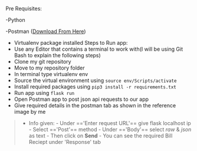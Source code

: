 Pre Requisites:

  -Python
  
  -Postman ([Download From Here](https://www.postman.com/downloads/))
  - Virtualenv package installed
Steps to Run app:
  - Use any Editor that contains a terminal to work with(I will be using Git Bash to explain the following steps)
  - Clone my git repository
  - Move to my repository folder
  - In terminal type virtualenv env
  - Source the virtual environment using `source env/Scripts/activate`
  - Install required packages using `pip3 install -r requirements.txt`
  - Run app using `flask run`
  - Open Postman app to post json api requests to our app
  - Give required details in the postman tab as shown in the reference image by me
  >- Info given:
    - Under =='Enter request URL'== give flask localhost ip
    - Select =='Post'== method
    - Under =='Body'== select *raw* & *json* as text
    - Then click on **Send**
    - You can see the required Bill Reciept under 'Response' tab
  
